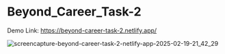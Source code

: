 ﻿# Beyond_Career_Task-2

Demo Link: https://beyond-career-task-2.netlify.app/


![screencapture-beyond-career-task-2-netlify-app-2025-02-19-21_42_29](https://github.com/user-attachments/assets/ecf8690b-30f4-40ac-a40b-1fff2850bbc2)
